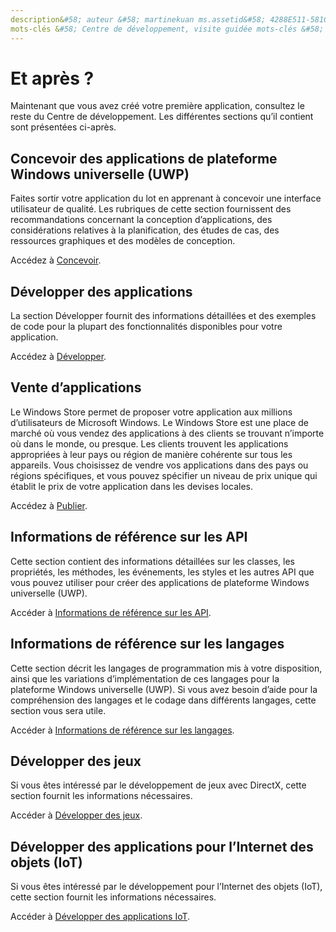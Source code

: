 ```yaml
---
description&#58; auteur &#58; martinekuan ms.assetid&#58; 4288E511-581C-49DC-A2F2-1CB832C4A676 titre &#58; Et après ? Maintenant que vous avez créé votre première application, consultez le reste du Centre de développement. Les différentes sections qu’il contient sont présentées ci-après.
mots-clés &#58; Centre de développement, visite guidée mots-clés &#58; Centre de développement, Prise en main
---
```

# Et après ?

Maintenant que vous avez créé votre première application, consultez le reste du Centre de développement. Les différentes sections qu’il contient sont présentées ci-après.

## Concevoir des applications de plateforme Windows universelle (UWP)


Faites sortir votre application du lot en apprenant à concevoir une interface utilisateur de qualité. Les rubriques de cette section fournissent des recommandations concernant la conception d’applications, des considérations relatives à la planification, des études de cas, des ressources graphiques et des modèles de conception.

Accédez à [Concevoir](http://go.microsoft.com/fwlink/p/?LinkId=533896).

## Développer des applications


La section Développer fournit des informations détaillées et des exemples de code pour la plupart des fonctionnalités disponibles pour votre application.

Accédez à [Développer](http://go.microsoft.com/fwlink/p/?LinkId=529575).

## Vente d’applications


Le Windows Store permet de proposer votre application aux millions d’utilisateurs de Microsoft Windows. Le Windows Store est une place de marché où vous vendez des applications à des clients se trouvant n’importe où dans le monde, ou presque. Les clients trouvent les applications appropriées à leur pays ou région de manière cohérente sur tous les appareils. Vous choisissez de vendre vos applications dans des pays ou régions spécifiques, et vous pouvez spécifier un niveau de prix unique qui établit le prix de votre application dans les devises locales.

Accédez à [Publier](http://go.microsoft.com/fwlink/p/?linkid=268275).

## Informations de référence sur les API


Cette section contient des informations détaillées sur les classes, les propriétés, les méthodes, les événements, les styles et les autres API que vous pouvez utiliser pour créer des applications de plateforme Windows universelle (UWP).

Accéder à [Informations de référence sur les API](https://msdn.microsoft.com/en-us/library/windows/apps/br211369.aspx).

## Informations de référence sur les langages


Cette section décrit les langages de programmation mis à votre disposition, ainsi que les variations d’implémentation de ces langages pour la plateforme Windows universelle (UWP). Si vous avez besoin d’aide pour la compréhension des langages et le codage dans différents langages, cette section vous sera utile.

Accéder à [Informations de référence sur les langages](http://go.microsoft.com/fwlink/p/?LinkId=534184).

## Développer des jeux


Si vous êtes intéressé par le développement de jeux avec DirectX, cette section fournit les informations nécessaires.

Accéder à [Développer des jeux](http://go.microsoft.com/fwlink/p/?LinkId=534184).

## Développer des applications pour l’Internet des objets (IoT)


Si vous êtes intéressé par le développement pour l’Internet des objets (IoT), cette section fournit les informations nécessaires.

Accéder à [Développer des applications IoT](http://go.microsoft.com/fwlink/p/?LinkId=534186).

 

 






<!--HONumber=May16_HO2-->


